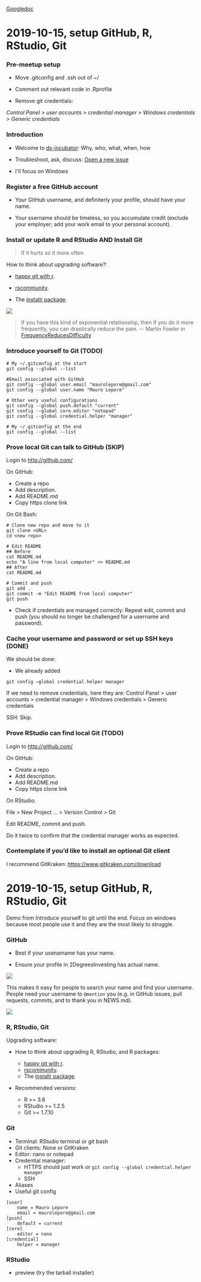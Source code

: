 [Googledoc](https://docs.google.com/document/d/1FWiGmwTsr3YuZeQ7NLtTQ42WIm9D5RLxuFuPK4M6FzQ/edit?usp=sharing)

# 2019-10-15, setup GitHub, R, RStudio, Git



### Pre-meetup setup

* Move .gitconfig and .ssh out of ~/

* Comment out relevant code in .Rprofile

* Remove git credentials:

_Control Panel > user accounts > credential manager > Windows credentials > Generic credentials_



### Introduction

* Welcome to [ds-incubator](https://github.com/2DegreesInvesting/ds-incubator): Why, who, what, when, how

* Troubleshoot, ask, discuss: [Open a new issue](https://github.com/2DegreesInvesting/ds-incubator/issues/new)

* I'll focus on Windows



### Register a free GitHub account

* Your GitHub username, and definiterly your profile, should have your name.

* Your ssername should be timeless, so you accumulate credit (exclude your employer; add your work email to your personal account).



### Install or update R and RStudio AND Install Git

> If it hurts so it more often

How to think about upgrading software?:

* [happy git with r](https://happygitwithr.com/install-r-rstudio.html#install-r-rstudio).

* [rscommunity](https://community.rstudio.com/t/should-i-update-all-my-r-packages-frequently-yes-no-why/5856/4?u=mauro_lepore).

* The [installr package](https://cran.r-project.org/web/packages/installr/index.html).


![](https://i.imgur.com/X30oCE1.png)

> If you have this kind of exponential relationship, then if you do it more frequently, you can drastically reduce the pain.
> -- Martin Fowler in [FrequencyReducesDifficulty](https://martinfowler.com/bliki/FrequencyReducesDifficulty.html)



### Introduce yourself to Git (TODO)

```
# My ~/.gitconfig at the start
git config --global --list

#Email associated with GitHub
git config --global user.email "maurolepore@gmail.com"
git config --global user.name "Mauro Lepore"

# Other very useful configurations
git config --global push.default "current"
git config --global core.editor "notepad"
git config --global credential.helper "manager"

# My ~/.gitconfig at the end
git config --global --list
```



### Prove local Git can talk to GitHub (SKIP)

Login to http://github.com/

On GitHub: 

* Create a repo
* Add description.
* Add README.md
* Copy https clone link

On Git Bash:

```
# Clone new repo and move to it
git clone <URL>
cd <new repo>

# Edit README
## Before
cat README.md
echo "A line from local computer" >> README.md
## After
cat README.md

# Commit and push
git add .
git commit -m "Edit README from local computer"
git push
```

* Check if credentials are managed correctly: Repeat edit, commit and push (you should no longer be challenged for a username and password).



### Cache your username and password or set up SSH keys (DONE)

We should be done:

* We already added 

```
git config —global credential.helper manager 
```

If we need to remove credentials, here they are:
    Control Panel > user accounts > credential manager > Windows credentials > Generic credentials

SSH: Skip.



### Prove RStudio can find local Git (TODO)

Login to http://github.com/

On GitHub: 

* Create a repo
* Add description.
* Add README.md
* Copy https clone link
 
On RStudio:

File > New Project ... > Version Control > Git

Edit README, commit and push.

Do it twice to confirm that the credential manager works as expected.



### Contemplate if you’d like to install an optional Git client

I recommend GitKraken: https://www.gitkraken.com/download


















# 2019-10-15, setup GitHub, R, RStudio, Git

Demo from Introduce yourself to git until the end. Focus on windows because most people use it and they are the most likely to struggle.

### GitHub

* Best if your usenamame has your name.

* Ensure your profile in 2DegreesInvesting has actual name.

![](https://i.imgur.com/thyv7ax.png)

This makes it easy for people to search your name and find your username. People need your username to `@mention` you (e.g. in GitHub issues, pull requests, commits, and to thank you in NEWS.md).

![](https://i.imgur.com/BMcaky9.png)

### R, RStudio, Git

Upgrading software:

* How to think about upgrading R, RStudio, and R packages:
    * [happy git with r](https://happygitwithr.com/install-r-rstudio.html#install-r-rstudio).
    * [rscommunity](https://community.rstudio.com/t/should-i-update-all-my-r-packages-frequently-yes-no-why/5856/4?u=mauro_lepore).
    * The [installr package](https://cran.r-project.org/web/packages/installr/index.html).

* Recommended versions:

    * R >= 3.6
    * RStudio >= 1.2.5
    * Git >= 1.7.10

### Git

* Terminal: RStudio terminal or git bash
* Git clients: None or GitKraken
* Editor: nano or notepad
* Credential manager: 
    * HTTPS should just work or `git config --global credential.helper manager`
    * SSH
* Aliases
* Useful git config

```
[user]
	name = Mauro Lepore
	email = maurolepore@gmail.com
[push]
	default = current
[core]
	editor = nano
[credential]
	helper = manager
```

### RStudio

* preview (try the tarball installer)


